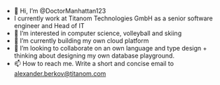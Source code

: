 - 👋 Hi, I’m @DoctorManhattan123
- I currently work at Titanom Technologies GmbH as a senior software engineer and Head of IT
- 👀 I’m interested in computer science, volleyball and skiing
- 🌱 I’m currently building my own cloud platform
- 💞️ I’m looking to collaborate on an own language and type design + thinking about designing my own database playground.
- 📫 How to reach me. Write a short and concise email to [alexander.berkov@titanom.com](mailto:alexander.berkov@titanom.com)



<!---
DoctorManhattan123/DoctorManhattan123 is a ✨ special ✨ repository because its `README.md` (this file) appears on your GitHub profile.
You can click the Preview link to take a look at your changes.
![DoctorManhattans GitHub stats](https://github-readme-stats.vercel.app/api?username=DoctorManhattan123)
--->
